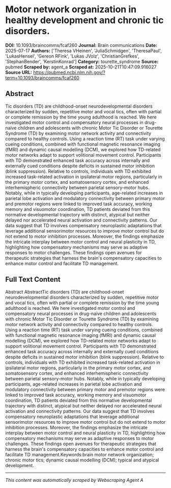 # Motor network organization in healthy development and chronic tic disorders.

**DOI:** 10.1093/braincomms/fcaf260
**Journal:** Brain communications
**Date:** 2025-07-17
**Authors:** ['Theresa VHeinen', 'JuliaSchmidgen', 'TheresaPaul', 'LukasHensel', 'Gereon RFink', 'Lukas JVolz', 'ChristianGrefkes', 'StephanBender', 'KerstinKonrad']
**Category:** tourette_syndrome
**Source:** pubmed
**Scraped by:** agent_a
**Scraped at:** 2025-10-21T10:47:09.916027
**Source URL:** https://pubmed.ncbi.nlm.nih.gov/?term=10.1093/braincomms/fcaf260

## Abstract

Tic disorders (TD) are childhood-onset neurodevelopmental disorders characterized by sudden, repetitive motor and vocal tics, often with partial or complete remission by the time young adulthood is reached. We here investigated motor control and compensatory neural processes in drug-naïve children and adolescents with chronic Motor Tic Disorder or Tourette Syndrome (TD) by examining motor network activity and connectivity compared to healthy controls. Using a reaction time (RT) task under varying cueing conditions, combined with functional magnetic resonance imaging (fMRI) and dynamic causal modelling (DCM), we explored how TD-related motor networks adapt to support volitional movement control. Participants with TD demonstrated enhanced task accuracy across internally and externally cued conditions despite deficits in sustained motor inhibition (blink suppression). Relative to controls, individuals with TD exhibited increased task-related activation in ipsilateral motor regions, particularly in the primary motor cortex, and somatosensory cortex, and enhanced interhemispheric connectivity between parietal sensory-motor hubs. Notably, while in typically developing participants, age-related increases in parietal lobe activation and modulatory connectivity between primary motor and premotor regions were linked to improved task accuracy, working memory and visuomotor coordination, TD patients deviated from this normative developmental trajectory with distinct, atypical but neither delayed nor accelerated neural activation and connectivity patterns. Our data suggest that TD involves compensatory neuroplastic adaptations that leverage additional sensorimotor resources to improve motor control but do not extend to motor inhibition processes. Moreover, the findings emphasize the intricate interplay between motor control and neural plasticity in TD, highlighting how compensatory mechanisms may serve as adaptive responses to motor challenges. These findings open avenues for therapeutic strategies that harness the brain's compensatory capacities to enhance motor control and facilitate TD management.

## Full Text Content

Abstract AbstractTic disorders (TD) are childhood-onset neurodevelopmental disorders characterized by sudden, repetitive motor and vocal tics, often with partial or complete remission by the time young adulthood is reached. We here investigated motor control and compensatory neural processes in drug-naïve children and adolescents with chronic Motor Tic Disorder or Tourette Syndrome (TD) by examining motor network activity and connectivity compared to healthy controls. Using a reaction time (RT) task under varying cueing conditions, combined with functional magnetic resonance imaging (fMRI) and dynamic causal modelling (DCM), we explored how TD-related motor networks adapt to support volitional movement control. Participants with TD demonstrated enhanced task accuracy across internally and externally cued conditions despite deficits in sustained motor inhibition (blink suppression). Relative to controls, individuals with TD exhibited increased task-related activation in ipsilateral motor regions, particularly in the primary motor cortex, and somatosensory cortex, and enhanced interhemispheric connectivity between parietal sensory-motor hubs. Notably, while in typically developing participants, age-related increases in parietal lobe activation and modulatory connectivity between primary motor and premotor regions were linked to improved task accuracy, working memory and visuomotor coordination, TD patients deviated from this normative developmental trajectory with distinct, atypical but neither delayed nor accelerated neural activation and connectivity patterns. Our data suggest that TD involves compensatory neuroplastic adaptations that leverage additional sensorimotor resources to improve motor control but do not extend to motor inhibition processes. Moreover, the findings emphasize the intricate interplay between motor control and neural plasticity in TD, highlighting how compensatory mechanisms may serve as adaptive responses to motor challenges. These findings open avenues for therapeutic strategies that harness the brain's compensatory capacities to enhance motor control and facilitate TD management.Keywords:brain motor network organization; chronic motor tics; dynamic causal modelling (DCM); typical and atypical development.

---
*This content was automatically scraped by Webscraping Agent A*
